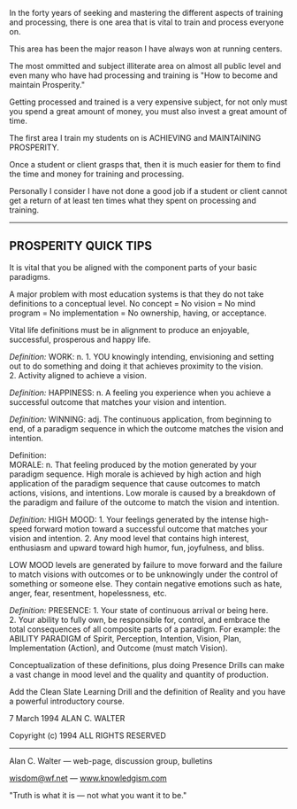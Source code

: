 
In the forty years of seeking and mastering the different aspects of
training and processing, there is one area that is vital to train and
process everyone on.

This area has been the major reason I have always won at running
centers.

The most ommitted and subject illiterate area on almost all public 
level and even many who have had processing and training is "How to become 
and maintain Prosperity." 

Getting processed and trained is a very expensive subject, for not 
only must you spend a great amount of money, you must also invest a great 
amount of time.

The first area I train my students on is ACHIEVING and MAINTAINING PROSPERITY.

Once a student or client grasps that, then it is much easier for them 
to find the time and money for training and processing.

Personally I consider I have not done a good job if a student or 
client cannot get a return of at least ten times what they spent on
processing and training.

---

## PROSPERITY QUICK TIPS

It is vital that you be aligned with the component parts of your 
basic paradigms.

A major problem with most education systems is that they do not 
take definitions to a conceptual level.  No concept = No vision = No mind
program = No implementation = No ownership, having, or acceptance.

Vital life definitions must be in alignment to produce an enjoyable,
successful, prosperous and happy life.

_Definition:_
WORK: n.  1. YOU knowingly intending, envisioning and setting out 
to do something and doing it that achieves proximity to the vision.  
2. Activity aligned to achieve a vision.

_Definition:_
HAPPINESS: n. A feeling you experience when you achieve a successful
outcome that matches your vision and intention.

_Definition:_
WINNING: adj. The continuous application, from beginning to end, of 
a paradigm sequence in which the outcome matches the vision and intention.

Definition:  
MORALE: n. That feeling produced by the motion generated by your paradigm
sequence.  High morale is achieved by high action and high 
application of the paradigm sequence that cause outcomes to match actions,
visions, and intentions.  Low morale is caused by a breakdown of the 
paradigm and failure of the outcome to match the vision and intention.

_Definition:_
HIGH MOOD:  1. Your feelings generated by the intense high-speed 
forward motion toward a successful outcome that matches your vision and
intention.  2. Any mood level that contains high interest, enthusiasm and
upward toward high humor, fun, joyfulness, and bliss. 

LOW MOOD levels are generated by failure to move forward and the 
failure to match visions with outcomes or to be unknowingly under the 
control of something or someone else.  They contain negative emotions such
as hate, anger, fear, resentment, hopelessness, etc.

_Definition:_
PRESENCE: 1. Your state of continuous arrival or being here.  
2. Your ability to fully own, be responsible for, control, and embrace the 
total consequences of all composite parts of a paradigm.  For example: the
ABILITY PARADIGM of Spirit, Perception, Intention, Vision, Plan, 
Implementation (Action), and Outcome (must match Vision).

Conceptualization of these definitions, plus doing Presence Drills 
can make a vast change in mood level and the quality and quantity of 
production.

Add the Clean Slate Learning Drill and the definition of Reality 
and you have a powerful introductory course.

7 March 1994							ALAN C. WALTER

Copyright (c) 1994
ALL RIGHTS RESERVED

---

Alan C. Walter — web-page, discussion group, bulletins

wisdom@wf.net — www.knowledgism.com

"Truth is what it is — not what you want it to be."
